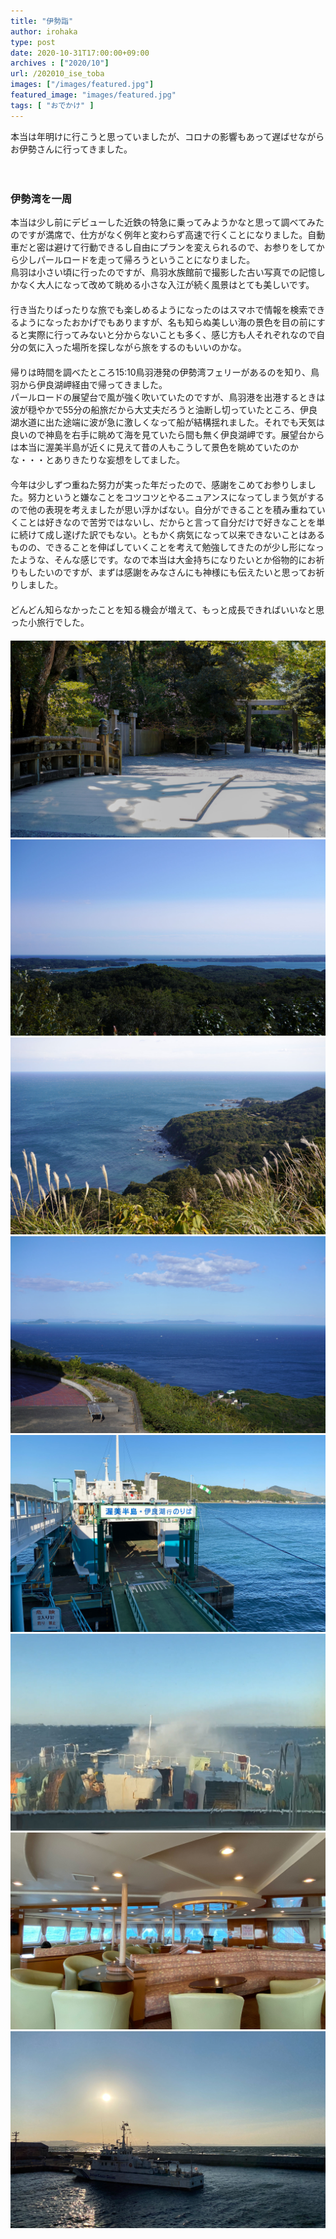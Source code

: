 ```yaml
---
title: "伊勢詣"
author: irohaka
type: post
date: 2020-10-31T17:00:00+09:00
archives : ["2020/10"]
url: /202010_ise_toba
images: ["/images/featured.jpg"]
featured_image: "images/featured.jpg"
tags: [ "おでかけ" ]
---
```


本当は年明けに行こうと思っていましたが、コロナの影響もあって遅ばせながらお伊勢さんに行ってきました。  
<!--more-->
　  

### 伊勢湾を一周

本当は少し前にデビューした近鉄の特急に乗ってみようかなと思って調べてみたのですが満席で、仕方がなく例年と変わらず高速で行くことになりました。自動車だと密は避けて行動できるし自由にプランを変えられるので、お参りをしてから少しパールロードを走って帰ろうということになりました。  
鳥羽は小さい頃に行ったのですが、鳥羽水族館前で撮影した古い写真での記憶しかなく大人になって改めて眺める小さな入江が続く風景はとても美しいです。  
　  
行き当たりばったりな旅でも楽しめるようになったのはスマホで情報を検索できるようになったおかげでもありますが、名も知らぬ美しい海の景色を目の前にすると実際に行ってみないと分からないことも多く、感じ方も人それぞれなので自分の気に入った場所を探しながら旅をするのもいいのかな。    
　  
帰りは時間を調べたところ15:10鳥羽港発の伊勢湾フェリーがあるのを知り、鳥羽から伊良湖岬経由で帰ってきました。  
パールロードの展望台で風が強く吹いていたのですが、鳥羽港を出港するときは波が穏やかで55分の船旅だから大丈夫だろうと油断し切っていたところ、伊良湖水道に出た途端に波が急に激しくなって船が結構揺れました。それでも天気は良いので神島を右手に眺めて海を見ていたら間も無く伊良湖岬です。展望台からは本当に渥美半島が近くに見えて昔の人もこうして景色を眺めていたのかな・・・とありきたりな妄想をしてました。  
　  
今年は少しずつ重ねた努力が実った年だったので、感謝をこめてお参りしました。努力というと嫌なことをコツコツとやるニュアンスになってしまう気がするので他の表現を考えましたが思い浮かばない。自分ができることを積み重ねていくことは好きなので苦労ではないし、だからと言って自分だけで好きなことを単に続けて成し遂げた訳でもない。ともかく病気になって以来できないことはあるものの、できることを伸ばしていくことを考えて勉強してきたのが少し形になったような、そんな感じです。なので本当は大金持ちになりたいとか俗物的にお祈りもしたいのですが、まずは感謝をみなさんにも神様にも伝えたいと思ってお祈りしました。  
　  
どんどん知らなかったことを知る機会が増えて、もっと成長できればいいなと思った小旅行でした。  
　  
![コロナ対策で手水舎の柄杓がありませんでした。](images/20201031-ise01.jpg)  
![入り組んだ入江の風景](images/20201031-ise02.jpg)  
![パールロードの鳥羽展望台からの眺め](images/20201031-ise03.jpg)  
![渥美半島が近くに見える。](images/20201031-ise04.jpg)  
![帰りは伊勢湾フェリーでショートカット](images/20201031-ise05.jpg)  
![結構揺れた](images/20201031-ise06.jpg)  
![400円追加して特別席へアップグレード。静かでリラックスできました。](images/20201031-ise07.jpg)  
![到着した伊良湖岬に停泊する海上保安庁の巡視船](images/20201031-ise08.jpg)  